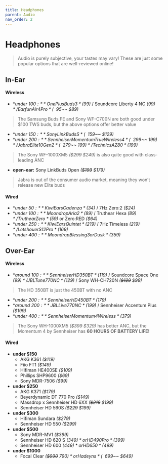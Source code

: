 ```yaml
---
title: Headphones
parent: Audio
nav_order: 2
---
```

# Headphones

> Audio is purely subjective, your tastes may vary! These are just some popular options that are well-reviewed online!

## In-Ear

#### Wireless

- **under $100:** OnePlus Buds 3 *($99)* / Soundcore Liberty 4 NC *($99)* / Earfun Air 4 Pro *(~~$95~~ $89)*

> The Samsung Buds FE and Sony WF-C700N are both good under $100 TWS buds, but the above options offer better value

- **under $150:** Sony LinkBuds S *(~~$159~~ $129)* 
- **under $200:** Sennheiser Momentum True Wireless 4 *(~~$299~~ $199)* / Jabra Elite 10 Gen 2 *(~~$279~~ $199)* / Technics AZ80 *($199)*

> The Sony WF-1000XM5 *(~~$299~~ $249)* is also quite good with class-leading ANC

- **open-ear:** Sony LinkBuds Open *(~~$199~~ $179)*

> Jabra is out of the consumer audio market, meaning they won’t release new Elite buds

#### Wired

- **under $50:** Kiwi Ears Cadenza *($34)* / 7Hz Zero:2 *($24)*
- **under $100:** Moondrop Aria 2 *($89)* / Truthear Hexa *($89)* / Truthear Zero *($59)* or Zero:RED *($64)* 
- **under $250:** Kiwi Ears Quintet *($219)* / 7Hz Timeless *($219)* / Letshouer S12 Pro *($169)*
- **under $400:** Moondrop Blessing 3 or Dusk *($359)*

## Over-Ear

#### Wireless

- **around $100:** Sennheiser HD 350BT *($119)* / Soundcore Space One *($99)* / JBL Tune 770NC *($129)* / Sony WH-CH720N *(~~$129~~ $99)*

> The HD 350BT is just the 450BT with no ANC

- **under $200:** Sennheiser HD 450BT *($179)*
- **around $200:** JBL Live 770NC *($199)* / Sennheiser Accentum Plus *($199)*
- **under $400:** Sennheiser Momentum 4 Wireless *($379)*

> The Sony WH-1000XM5 *(~~$399~~ $329)* has better ANC, but the Momentum 4 by Sennheiser has **60 HOURS OF BATTERY LIFE!**

#### Wired

- **under $150** 
	- AKG K361 *($119)* 
	- Fiio FT1 *($149)*
	- Hifiman HE400SE *($109)*
	- Phillips SHP9600 *($69)* 
	- Sony MDR-7506 *($99)*
- **under $250** 
	- AKG K371 *($179)*
	- Beyerdynamic DT 770 Pro *($149)*
	- Massdrop x Sennheiser HD 6XX *(~~$219~~ $199)*
	- Sennheiser HD 560S *(~~$229~~ $199)*
- **under $300** 
	- Hifiman Sundara *($279)*
	- Sennheiser HD 550 *($299)*
- **under $500** 
	- Sony MDR-MV1 *($399)* 
	- Sennheiser HD 620 S *($349)* or HD 490 Pro *($399)*
	- Sennheiser HD 600 *($449)* or HD 650 *($499)*
- **under $1000**
	- Focal Clear *(~~$990~~ $790)* or Hadeyns *(~~$699~~ $649)*